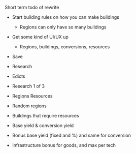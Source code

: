 Short term todo of rewrite

- Start building rules on how you can make buildings
    - Regions can only have so many buildings

- Get some kind of UI/UX up
    - Regions, buildings, conversions, resources
- Save
- Research
- Edicts
- Research 1 of 3
- Regions Resources
- Random regions
- Buildings that require resources
- Base yield & conversion yield

- Bonus base yield (fixed and %) and same for conversion
- Infrastructure bonus for goods, and max per tech